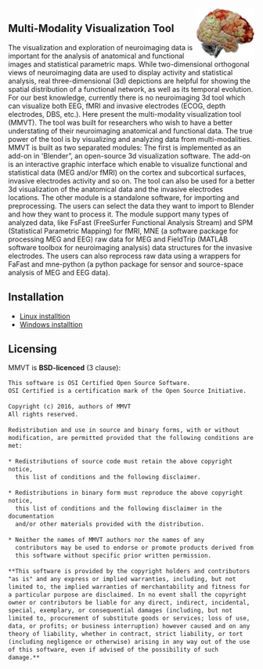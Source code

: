<img src="misc/mmvt_logo.jpg" align="right" />


## Multi-Modality Visualization Tool

The visualization and exploration of neuroimaging data is
important for the analysis of anatomical and functional images and
statistical parametric maps. While two-dimensional orthogonal views of
neuroimaging data are used to display activity and statistical analysis,
real three-dimensional (3d) depictions are helpful for showing the spatial
distribution of a functional network, as well as its temporal evolution.
For our best knowledge, currently there is no neuroimaging 3d tool which
can visualize both EEG, fMRI and invasive electrodes (ECOG, depth
electrodes, DBS,  etc.). Here present the multi-modality
visualization tool (MMVT). The tool was built for researchers who wish to
have a better understating of their neuroimaging anatomical and functional
data. The true power of the tool is by visualizing and analyzing data from
multi-modalities. MMVT is built as two separated modules: The first is
implemented as an add-on in 'Blender”, an open-source 3d visualization
software. The add-on is an interactive graphic interface which enable to
visualize functional and statistical data (MEG and/or fMRI) on the cortex
and subcortical surfaces, invasive electrodes activity and so on. The tool
can also be used for a better 3d visualization of the anatomical data and
the invasive electrodes locations. The other module is a standalone
software, for importing and preprocessing. The users can select the data
they want to import to Blender and how they want to process it. The module
support many types of analyzed data, like FsFast (FreeSurfer Functional
Analysis Stream) and SPM (Statistical Parametric Mapping) for fMRI, MNE (a
software package for processing MEG and EEG) raw data for MEG and
FieldTrip (MATLAB software toolbox for neuroimaging analysis) data
structures for the invasive electrodes. The users can also reprocess raw
data using a wrappers for FaFast and mne-python (a python package for
sensor and source-space analysis of MEG and EEG data).

## Installation

- [Linux installtion](https://docs.google.com/document/d/1a3fo0sGuff7CadYNbh06Xrx4whcebrPo7K2xxXGpqA4/edit?usp=sharing)
- [Windows installtion](https://docs.google.com/document/d/1uUCgElXcY884qb-vZ4EZGqLPbRWZH7ni6qVPQbkwXn8/edit?usp=sharing)


## Licensing

MMVT is **BSD-licenced** (3 clause):

    This software is OSI Certified Open Source Software.
    OSI Certified is a certification mark of the Open Source Initiative.

    Copyright (c) 2016, authors of MMVT
    All rights reserved.

    Redistribution and use in source and binary forms, with or without
    modification, are permitted provided that the following conditions are met:

    * Redistributions of source code must retain the above copyright notice,
      this list of conditions and the following disclaimer.

    * Redistributions in binary form must reproduce the above copyright notice,
      this list of conditions and the following disclaimer in the documentation
      and/or other materials provided with the distribution.

    * Neither the names of MMVT authors nor the names of any
      contributors may be used to endorse or promote products derived from
      this software without specific prior written permission.

    **This software is provided by the copyright holders and contributors
    "as is" and any express or implied warranties, including, but not
    limited to, the implied warranties of merchantability and fitness for
    a particular purpose are disclaimed. In no event shall the copyright
    owner or contributors be liable for any direct, indirect, incidental,
    special, exemplary, or consequential damages (including, but not
    limited to, procurement of substitute goods or services; loss of use,
    data, or profits; or business interruption) however caused and on any
    theory of liability, whether in contract, strict liability, or tort
    (including negligence or otherwise) arising in any way out of the use
    of this software, even if advised of the possibility of such
    damage.**
